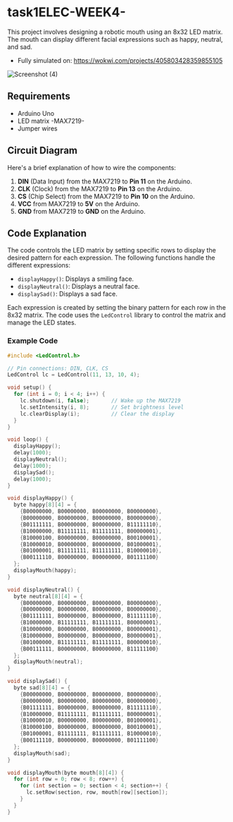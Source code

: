 # task1ELEC-WEEK4-

This project involves designing a robotic mouth using an 8x32 LED matrix. The mouth can display different facial expressions such as happy, neutral, and sad.

- Fully simulated on: https://wokwi.com/projects/405803428359855105

![Screenshot (4)](https://github.com/user-attachments/assets/fd300e40-2120-4d6c-83f1-c7f393c64257)


## Requirements

- Arduino Uno 
- LED matrix -MAX7219-
- Jumper wires

## Circuit Diagram

Here's a brief explanation of how to wire the components:

1. **DIN** (Data Input) from the MAX7219 to **Pin 11** on the Arduino.
2. **CLK** (Clock) from the MAX7219 to **Pin 13** on the Arduino.
3. **CS** (Chip Select) from the MAX7219 to **Pin 10** on the Arduino.
4. **VCC** from MAX7219 to **5V** on the Arduino.
5. **GND** from MAX7219 to **GND** on the Arduino.

## Code Explanation

The code controls the LED matrix by setting specific rows to display the desired pattern for each expression. The following functions handle the different expressions:

- `displayHappy()`: Displays a smiling face.
- `displayNeutral()`: Displays a neutral face.
- `displaySad()`: Displays a sad face.

Each expression is created by setting the binary pattern for each row in the 8x32 matrix. The code uses the `LedControl` library to control the matrix and manage the LED states.

### Example Code

```cpp
#include <LedControl.h>

// Pin connections: DIN, CLK, CS
LedControl lc = LedControl(11, 13, 10, 4);

void setup() {
  for (int i = 0; i < 4; i++) {
    lc.shutdown(i, false);       // Wake up the MAX7219
    lc.setIntensity(i, 8);       // Set brightness level
    lc.clearDisplay(i);          // Clear the display
  }
}

void loop() {
  displayHappy();
  delay(1000);
  displayNeutral();
  delay(1000);
  displaySad();
  delay(1000);
}

void displayHappy() {
  byte happy[8][4] = {
    {B00000000, B00000000, B00000000, B00000000},
    {B00000000, B00000000, B00000000, B00000000},
    {B01111111, B00000000, B00000000, B11111110},
    {B10000000, B11111111, B11111111, B00000001},
    {B10000100, B00000000, B00000000, B00100001},
    {B10000010, B00000000, B00000000, B01000001},
    {B01000001, B11111111, B11111111, B10000010},
    {B00111110, B00000000, B00000000, B01111100}
  };
  displayMouth(happy);
}

void displayNeutral() {
  byte neutral[8][4] = {
    {B00000000, B00000000, B00000000, B00000000},
    {B00000000, B00000000, B00000000, B00000000},
    {B01111111, B00000000, B00000000, B11111110},
    {B10000000, B11111111, B11111111, B00000001},
    {B10000000, B00000000, B00000000, B00000001},
    {B10000000, B00000000, B00000000, B00000001},
    {B01000000, B11111111, B11111111, B00000010},
    {B00111111, B00000000, B00000000, B11111100}
  };
  displayMouth(neutral);
}

void displaySad() {
  byte sad[8][4] = {
    {B00000000, B00000000, B00000000, B00000000},
    {B00000000, B00000000, B00000000, B00000000},
    {B01111111, B00000000, B00000000, B11111110},
    {B10000000, B11111111, B11111111, B00000001},
    {B10000010, B00000000, B00000000, B01000001},
    {B10000100, B00000000, B00000000, B00100001},
    {B01000001, B11111111, B11111111, B10000010},
    {B00111110, B00000000, B00000000, B01111100}
  };
  displayMouth(sad);
}

void displayMouth(byte mouth[8][4]) {
  for (int row = 0; row < 8; row++) {
    for (int section = 0; section < 4; section++) {
      lc.setRow(section, row, mouth[row][section]);
    }
  }
}
